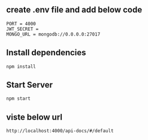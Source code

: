 ## create .env file and add below code

```
PORT = 4000
JWT_SECRET = 
MONGO_URL = mongodb://0.0.0.0:27017
```

## Install dependencies

```
npm install
```

## Start Server

```
npm start
```

## viste below url

```
http://localhost:4000/api-docs/#/default
```

